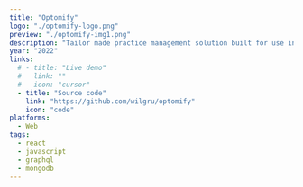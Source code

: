 ```yaml
---
title: "Optomify"
logo: "./optomify-logo.png"
preview: "./optomify-img1.png"
description: "Tailor made practice management solution built for use in optometry practices"
year: "2022"
links:
  # - title: "Live demo"
  #   link: ""
  #   icon: "cursor"
  - title: "Source code"
    link: "https://github.com/wilgru/optomify"
    icon: "code"
platforms:
  - Web
tags:
  - react
  - javascript
  - graphql
  - mongodb
---
```

